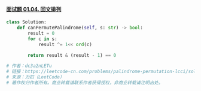#### [面试题 01.04. 回文排列](https://leetcode-cn.com/problems/palindrome-permutation-lcci/)

```python
class Solution:
    def canPermutePalindrome(self, s: str) -> bool:
        result = 0
        for c in s:
            result ^= 1<< ord(c)

        return result & (result - 1) == 0

# 作者：dc3a2nLETu
# 链接：https://leetcode-cn.com/problems/palindrome-permutation-lcci/solution/wei-yun-suan-ji-hu-shuang-100-by-dc3a2nl-x0q6/
# 来源：力扣（LeetCode）
# 著作权归作者所有。商业转载请联系作者获得授权，非商业转载请注明出处。
```

